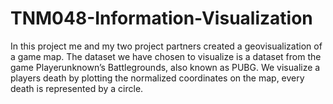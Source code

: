 # TNM048-Information-Visualization
In this project me and my two project partners created a geovisualization of a game map. The dataset we have chosen to visualize is a dataset from the game Playerunknown’s Battlegrounds, also known as PUBG. We visualize a players death by plotting the normalized coordinates on the map, every death is represented by a circle.
